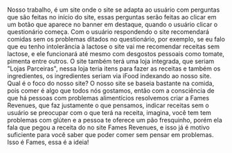 <h1></h1>
Nosso trabalho, é um site onde o site se adapta ao usuário com perguntas que são feitas no início do site, essas perguntas serão feitas ao clicar em um botão que aparece no banner em destaque, quando o usuário clicar o questionário começa. Com o usuário respondendo o site recomendará comidas sem os problemas ditados no questionário, por exemplo, se eu falo que eu tenho intolerância à lactose o site vai me recomendar receitas sem lactose, e ele funcionará até mesmo com desgostos pessoais como tomate, pimenta entre outros. O site também terá uma loja integrada, que seriam "Lojas Parceiras", nessa loja teria itens para fazer as receitas e também os ingredientes, os ingredientes seriam via iFood indexando ao nosso site. Qual é o foco do nosso site? O nosso site se baseia bastante na comida, pois comer é algo que todos nós gostamos, então com a consciência de que há pessoas com problemas alimentícios resolvemos criar a Fames Revenues, que faz justamente o que pensamos, indicar receitas sem o usuário se preocupar com o que terá na receita, imagina, você tem tem problemas com glúten e a pessoa te oferece um pão fresquinho, porém ela fala que pegou a receita do no site Fames Revenues, e isso já é motivo suficiente para você saber que poder comer sem pensar em problemas. Isso é Fames, essa é a ideia!